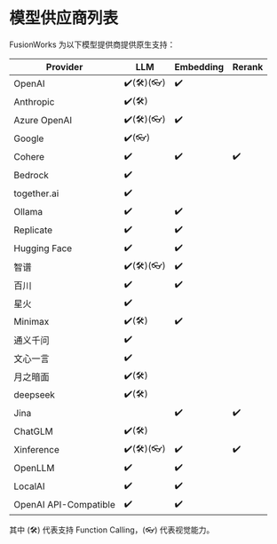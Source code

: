 # 模型供应商列表

FusionWorks 为以下模型提供商提供原生支持：

<table data-full-width="false"><thead><tr><th text-align="center">Provider</th><th text-align="center">LLM</th><th text-align="center">Embedding</th><th text-align="center">Rerank</th></tr></thead><tbody><tr><td text-align="center">OpenAI</td><td text-align="center">✔️(🛠️)(👓)</td><td text-align="center">✔️</td><td text-align="center"></td></tr><tr><td text-align="center">Anthropic</td><td text-align="center">✔️(🛠️)</td><td text-align="center"></td><td text-align="center"></td></tr><tr><td text-align="center">Azure OpenAI</td><td text-align="center">✔️(🛠️)(👓)</td><td text-align="center">✔️</td><td text-align="center"></td></tr><tr><td text-align="center">Google</td><td text-align="center">✔️(👓)</td><td text-align="center"></td><td text-align="center"></td></tr><tr><td text-align="center">Cohere</td><td text-align="center">✔️</td><td text-align="center">✔️</td><td text-align="center">✔️</td></tr><tr><td text-align="center">Bedrock</td><td text-align="center">✔️</td><td text-align="center"></td><td text-align="center"></td></tr><tr><td text-align="center">together.ai</td><td text-align="center">✔️</td><td text-align="center"></td><td text-align="center"></td></tr><tr><td text-align="center">Ollama</td><td text-align="center">✔️</td><td text-align="center">✔️</td><td text-align="center"></td></tr><tr><td text-align="center">Replicate</td><td text-align="center">✔️</td><td text-align="center">✔️</td><td text-align="center"></td></tr><tr><td text-align="center">Hugging Face</td><td text-align="center">✔️</td><td text-align="center">✔️</td><td text-align="center"></td></tr><tr><td text-align="center">智谱</td><td text-align="center">✔️(🛠️)(👓)</td><td text-align="center">✔️</td><td text-align="center"></td></tr><tr><td text-align="center">百川</td><td text-align="center">✔️</td><td text-align="center">✔️</td><td text-align="center"></td></tr><tr><td text-align="center">星火</td><td text-align="center">✔️</td><td text-align="center"></td><td text-align="center"></td></tr><tr><td text-align="center">Minimax</td><td text-align="center">✔️(🛠️)</td><td text-align="center">✔️</td><td text-align="center"></td></tr><tr><td text-align="center">通义千问</td><td text-align="center">✔️</td><td text-align="center"></td><td text-align="center"></td></tr><tr><td text-align="center">文心一言</td><td text-align="center">✔️</td><td text-align="center"></td><td text-align="center"></td></tr><tr><td text-align="center">月之暗面</td><td text-align="center">✔️(🛠️)</td><td text-align="center"></td><td text-align="center"></td></tr><tr><td text-align="center">deepseek</td><td text-align="center">✔️(🛠️)</td><td text-align="center"></td><td text-align="center"></td></tr><tr><td text-align="center">Jina</td><td text-align="center"></td><td text-align="center">✔️</td><td text-align="center">✔️</td></tr><tr><td text-align="center">ChatGLM</td><td text-align="center">✔️(🛠️)</td><td text-align="center"></td><td text-align="center"></td></tr><tr><td text-align="center">Xinference</td><td text-align="center">✔️(🛠️)(👓)</td><td text-align="center">✔️</td><td text-align="center">✔️</td></tr><tr><td text-align="center">OpenLLM</td><td text-align="center">✔️</td><td text-align="center">✔️</td><td text-align="center"></td></tr><tr><td text-align="center">LocalAI</td><td text-align="center">✔️</td><td text-align="center">✔️</td><td text-align="center"></td></tr><tr><td text-align="center">OpenAI API-Compatible</td><td text-align="center">✔️</td><td text-align="center">✔️</td><td text-align="center"></td></tr></tbody></table>

其中 (🛠️) 代表支持 Function Calling，(👓) 代表视觉能力。

<!-- 这张表格我们会一直保持更新。同时，我们也留意着社区成员们所提出的关于模型供应商的各种[请求](https://github.com/langgenius/fusionworks/discussions/categories/ideas)。如果你有需要的模型供应商却没在上面找到，不妨动手参与进来，通过提交一个PR（Pull Request）来做出你的贡献。欢迎查阅我们的 [contribution.md](../../community/contribution.md "mention")指南了解更多。 -->
